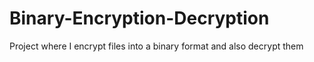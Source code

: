 # Binary-Encryption-Decryption
Project where I encrypt files into a binary format and also decrypt them
